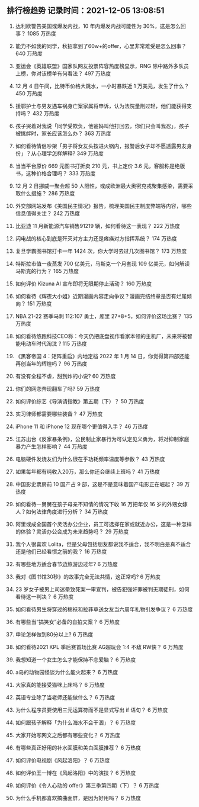 
## 排行榜趋势 记录时间：2021-12-05 13:08:51
  
  1. 达利欧警告美国或爆发内战，10 年内爆发内战可能性为 30%，这是怎么回事？ 1085 万热度
    
  2. 能力不如我的同学，秋招拿到了60w+的offer，心里非常难受是怎么回事？ 640 万热度
    
  3. 亚运会《英雄联盟》国家队网友投票阵容热度榜显示，RNG 除中路外多队员上榜，你对该榜单有何看法？ 497 万热度
    
  4. 12 月 4 日午间，比特币价格大跳水，一小时暴跌近 1 万美元，发生了什么？ 450 万热度
    
  5. 援鄂护士与男友遇车祸身亡案家属将申诉，认为法院量刑过轻，他们能获得支持吗？ 432 万热度
    
  6. 孩子哭着对我说「同学受欺负，他爸妈叫他打回去，你们只会叫我忍」，孩子被挑衅时，家长应该怎么办？ 363 万热度
    
  7. 如何看待情侣吵架「男子将女友头按进火锅内，报警后女子却不愿透露男友身份」？从心理学怎样解释? 349 万热度
    
  8. 当当平台原价 669 元图书打折卖 210 元，书上定价 3.6 元，客服称是绝版书，这种价格合理吗？ 333 万热度
    
  9. 12 月 2 日挪威一聚会超 50 人阳性，或成欧洲最大奥密克戎聚集感染，需要采取什么措施？ 286 万热度
    
  10. 外交部网站发布《美国民主情况》报告，梳理美国民主制度弊端等内容，哪些信息值得关注？ 242 万热度
    
  11. 比亚迪 11 月新能源汽车销售91219 辆，如何看待这一表现？ 222 万热度
    
  12. 闪电战的核心到底是歼灭对方主力还是瘫痪对方指挥系统？ 174 万热度
    
  13. 复旦学霸图书馆打卡一年 1424 次，你大学时去过几次图书馆？ 173 万热度
    
  14. 特斯拉市值一夜蒸发 700 亿美元，马斯克一个月套现 109 亿美元，如何解读马斯克的行为？ 165 万热度
    
  15. 如何评价 Kizuna AI  宣布即将无限期停止活动？ 160 万热度
    
  16. 如何看待《辉夜大小姐》近期漫画内容走向争议？漫画完结终章是否有烂尾倾向？ 151 万热度
    
  17. NBA 21-22 赛季马刺 112:107 勇士，库里 27+8+5，如何评价这场比赛？ 135 万热度
    
  18. 如何看待悠跑科技CEO称：今天仍把底盘视作看家本领的主机厂，未来将被智能电动车时代淘汰 ? 115 万热度
    
  19. 《黑客帝国 4：矩阵重启》内地定档 2022 年 1 月 14 日，你觉得第四部还能再创当年的辉煌吗？ 96 万热度
    
  20. 有没有全程不虐，甜到炸的小说? 60 万热度
    
  21. 你们的网恋奔现翻车了吗? 59 万热度
    
  22. 如何评价综艺《导演请指教》第五期（下）？ 50 万热度
    
  23. 实习律师都需要哪些装备？ 47 万热度
    
  24. iPhone 11 和 iPhone 12 现在哪个更值得入手？ 46 万热度
    
  25. 江苏出台《反家暴条例》，公民制止家暴行为可认定见义勇为，将对抑制家庭暴力产生怎样影响？ 44 万热度
    
  26. 电脑硬件发烧友们为什么很在乎功耗频率温度等参数？ 43 万热度
    
  27. 如果每年都有纯收入20万，那么你还会继续上班吗？ 41 万热度
    
  28. 中国影史票房前 10 国产占 9 部，这是不是意味着国产电影正在崛起？ 39 万热度
    
  29. 如何看待一舅舅在孩子母亲不知情的情况下收 16 万把年仅 16 岁的外甥女嫁人？如何法律角度进行分析？ 34 万热度
    
  30. 阿里或成全国首个灵活办公企业，员工可选择在家或就近办公，这是一种怎样的体验？灵活办公会成为未来趋势吗？ 29 万热度
    
  31. 我个人很喜欢 Lolita，但是父母包括朋友都说我不适合，我不明白是真不适合还是他们已经看惯之前的我？ 16 万热度
    
  32. 有哪些地方适合春节边旅游边过年? 6 万热度
    
  33. 我对《图书馆30秒》的故事完全无法共情，这正常吗? 6 万热度
    
  34. 23 岁女子被男上司迷晕致死案一审宣判，被告犯强奸罪被判无期徒刑，如何看待这一判决？ 6 万热度
    
  35. 如何看待男生将穿过的棉袄和拉菲草送女友当六周年礼物引发争议？ 6 万热度
    
  36. 有哪些当“搞笑女”必备的自拍文案？ 6 万热度
    
  37. 申论怎样做到80分以上? 6 万热度
    
  38. 如何看待2021 KPL 季后赛首场比赛 AG超玩会 1:4 不敌 RW侠？ 6 万热度
    
  39. 我想知道一个女生怎么才能保持不恋爱脑？ 6 万热度
    
  40. a岛的动物园怪谈为什么能火起来？ 6 万热度
    
  41. 大家真的能接受猫咪上床吗？ 6 万热度
    
  42. 英语专业除了当老师还能做什么？ 6 万热度
    
  43. 为什么程序员要使用三元运算符而不是显式写出 if 语句？ 6 万热度
    
  44. 如何跟孩子解释「为什么海水不会干涸」？ 6 万热度
    
  45. 大家开始写网文之后都有哪些变化？ 6 万热度
    
  46. 有哪些真正好用的补水面膜和美白面膜推荐？ 6 万热度
    
  47. 如何评价电视剧《风起洛阳》？ 6 万热度
    
  48. 如何评价王一博在《风起洛阳》中的演技？ 6 万热度
    
  49. 如何评价《令人心动的 offer》第三季第四期（下）？ 6 万热度
    
  50. 为什么手机都喜欢搞曲面屏，是因为好用吗？ 6 万热度
    